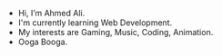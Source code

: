 - Hi, I’m Ahmed Ali.
- I'm currently learning Web Development.
- My interests are Gaming, Music, Coding, Animation.
- Ooga Booga.

<!---
ahmedinnit/ahmedinnit is a ✨ special ✨ repository because its `README.md` (this file) appears on your GitHub profile.
You can click the Preview link to take a look at your changes.
--->
